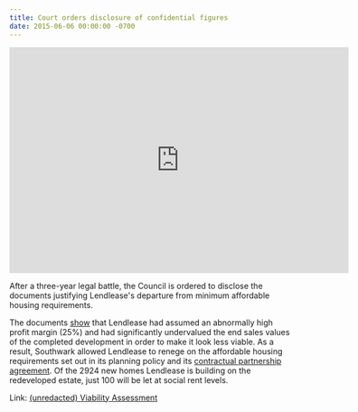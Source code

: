 ```yaml
---
title: Court orders disclosure of confidential figures
date: 2015-06-06 00:00:00 -0700
---
```

<iframe width="600" height="400" src="https://www.youtube.com/embed/4Niw5_OaLu0" frameborder="0" allow="accelerometer; autoplay; encrypted-media; gyroscope; picture-in-picture" allowfullscreen></iframe>

After a three-year legal battle, the Council is ordered to disclose the documents justifying Lendlease's departure from minimum affordable housing requirements.

The documents [show](https://www.theguardian.com/cities/2015/jun/25/london-developers-viability-planning-affordable-social-housing-regeneration-oliver-wainwright) that Lendlease had assumed an abnormally high profit margin (25%) and had significantly undervalued the end sales values of the completed development in order to make it look less viable. As a result, Southwark allowed Lendlease to renege on the affordable housing requirements set out in its planning policy and its [contractual partnership agreement](https://southwarknotes.files.wordpress.com/2013/02/ra.pdf). Of the 2924 new homes Lendlease is building on the redeveloped estate, just 100 will be let at social rent levels.

Link: [(unredacted) Viability Assessment](http://crappistmartin.github.io/images/HeygateViabilityAssessment_MainReport.pdf)
